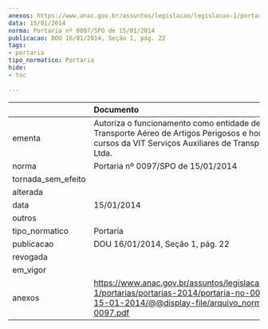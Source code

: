 ```yaml
---
anexos: https://www.anac.gov.br/assuntos/legislacao/legislacao-1/portarias/portarias-2014/portaria-no-0097-spo-de-15-01-2014/@@display-file/arquivo_norma/PA2014-0097.pdf
data: 15/01/2014
norma: Portaria nº 0097/SPO de 15/01/2014
publicacao: DOU 16/01/2014, Seção 1, pág. 22
tags:
- portaria
tipo_normatico: Portaria
hide: 
- toc 
 
---
```


|                    | Documento                                                                                                                                                             |
|:-------------------|:----------------------------------------------------------------------------------------------------------------------------------------------------------------------|
| ementa             | Autoriza o funcionamento como entidade de ensino de Transporte Aéreo de Artigos Perigosos e homologa os cursos da VIT Serviços Auxiliares de Transportes Aéreos Ltda. |
| norma              | Portaria nº 0097/SPO de 15/01/2014                                                                                                                                    |
| tornada_sem_efeito |                                                                                                                                                                       |
| alterada           |                                                                                                                                                                       |
| data               | 15/01/2014                                                                                                                                                            |
| outros             |                                                                                                                                                                       |
| tipo_normatico     | Portaria                                                                                                                                                              |
| publicacao         | DOU 16/01/2014, Seção 1, pág. 22                                                                                                                                      |
| revogada           |                                                                                                                                                                       |
| em_vigor           |                                                                                                                                                                       |
| anexos             | https://www.anac.gov.br/assuntos/legislacao/legislacao-1/portarias/portarias-2014/portaria-no-0097-spo-de-15-01-2014/@@display-file/arquivo_norma/PA2014-0097.pdf     |